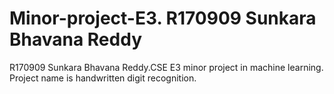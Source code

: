 # Minor-project-E3. R170909 Sunkara Bhavana Reddy
R170909 Sunkara Bhavana Reddy.CSE E3 minor project in machine learning. Project name is handwritten digit recognition.
